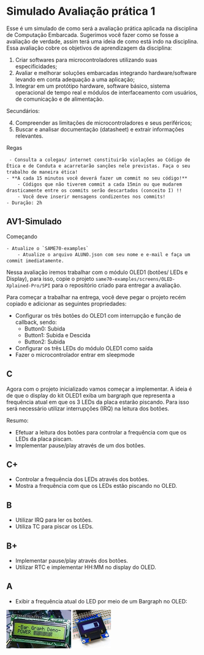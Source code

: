 # Simulado Avaliação prática 1

Esse é um simulado de como será a avaliação prática aplicada na disciplina de Computação Embarcada. Sugerimos você fazer como se fosse a avaliação de verdade, assim terá uma ideia de como está indo na disciplina. Essa avaliação cobre os objetivos de aprendizagem da disciplina:

1.	Criar softwares para microcontroladores utilizando suas especificidades;
2.	Avaliar e melhorar soluções embarcadas integrando hardware/software levando em conta adequação a uma aplicação;
3.	Integrar em um protótipo hardware, software básico, sistema operacional de tempo real e módulos de interfaceamento com usuários, de comunicação e de alimentação.

Secundários: 

4.	Compreender as limitações de microcontroladores e seus periféricos;
5.	Buscar e analisar documentação (datasheet) e extrair informações relevantes.

Regas

	 - Consulta a colegas/ internet constituirão violações ao Código de Ética e de Conduta e acarretarão sanções nele previstas. Faça o seu trabalho de maneira ética!
    - **A cada 15 minutos você deverá fazer um commit no seu código!**
        - Códigos que não tiverem commit a cada 15min ou que mudarem drasticamente entre os commits serão descartados (conceito I) !!
        - Você deve inserir mensagens condizentes nos commits!
    - Duração: 2h


## AV1-Simulado

Começando

	- Atualize o `SAME70-examples`
        - Atualize o arquivo ALUNO.json com seu nome e e-mail e faça um commit imediatamente.

Nessa avaliação iremos trabalhar com o módulo OLED1 (botões/ LEDs e Display), para isso, copie o projeto `same70-examples/screens/OLED-Xplained-Pro/SPI` para o repositório criado para entregar a avaliação. 

Para começar a trabalhar na entrega, você deve pegar o projeto recém copiado e adicionar as seguintes propriedades:

- Configurar os três botões do OLED1 com interrupção e função de callback, sendo:
    - Button0: Subida 
    - Button1: Subida e Descida
    - Button2: Subida
- Configurar os três LEDs do módulo OLED1 como saída
- Fazer o microcontrolador entrar em sleepmode
  



## C

Agora com o projeto inicializado vamos começar a implementar. A ideia é de que o display do kit OLED1 exiba um bargraph que representa a frequência atual em que os 3 LEDs da placa estarão piscando. Para isso será necessário utilizar interrupções (IRQ) na leitura dos botões. 

Resumo:

- Efetuar a leitura dos botões para controlar a frequência com que os LEDs da placa piscam.
- Implementar pause/play através de um dos botões.
      

## C+

- Controlar a frequência dos LEDs através dos botões.
- Mostra a  frequência com que os LEDs estão piscando no OLED.



## B

- Utilizar IRQ para ler os botões.
- Utiliza TC para piscar os LEDs.



## B+

- Implementar pause/play através dos botões.
- Utilizar RTC e implementar HH:MM no display do OLED.

## A

- Exibir a frequência atual do LED por meio de um Bargraph no OLED: 

![bargraf3](imgs/AV-0-Simulado-2020-1/bargraf3.jpg) ![bragraph](imgs/AV-0-Simulado-2020-1/bragraph.png)
